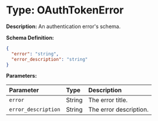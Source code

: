 # Type: OAuthTokenError

**Description:**
An authentication error's schema.

**Schema Definition:**
```json
{
  "error": "string",
  "error_description": "string"
}
```

**Parameters:**

| Parameter           | Type   | Description         |
| :------------------ | :----- | :------------------ |
| `error`             | String | The error title.    |
| `error_description` | String | The error description. |